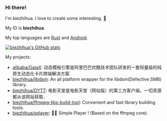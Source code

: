 

<!--
**biezhihua/biezhihua** is a ✨ _special_ ✨ repository because its `README.md` (this file) appears on your GitHub profile.

Here are some ideas to get you started:

- 🔭 I’m currently working on ...
- 🌱 I’m currently learning ...
- 👯 I’m looking to collaborate on ...
- 🤔 I’m looking for help with ...
- 💬 Ask me about ...
- 📫 How to reach me: ...
- 😄 Pronouns: ...
- ⚡ Fun fact: ...
-->

### Hi there!

I'm biezhihua. I love to create some interesting. 👋

My ID is **biezhihua**.

My top languages are [Rust](https://www.rust-lang.org/) and [Android](https://developer.android.google.cn/).

[![biezhihua's GitHub stats](https://github-readme-stats.vercel.app/api?username=biezhihua&show_icons=true)](https://github.com/anuraghazra/github-readme-stats)

My projects:

+ [alibaba/GaiaX](https://github.com/alibaba/GaiaX): 动态模板引擎是阿里巴巴优酷技术团队研发的一套轻量级的纯原生动态化卡片跨端解决方案.
+ [biezhihua/libdsm](https://github.com/biezhihua/libdsm): An all platform wrapper for the libdsm(Defective SMB) library.
+ [biezhihua/DYTT](https://github.com/biezhihua/DYTT): 电影天堂是电影天堂（网站版）的第三方客户端，一切资源都从该网站获取．
+ [biezhihua/ffmpeg-libs-build-tool](https://github.com/biezhihua/ffmpeg-libs-build-tool): Convenient and fast library building tools.
+ [biezhihua/splayer](https://github.com/biezhihua/splayer): 🚀🚀 Simple Player ! (Based on the ffmpeg core).
